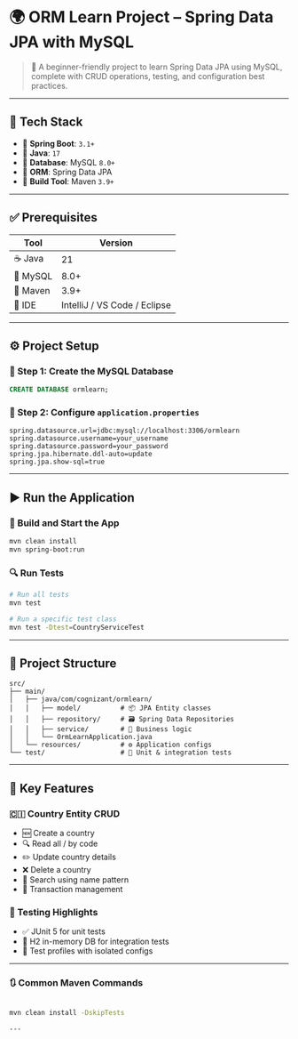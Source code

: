 # 🌍 **ORM Learn Project – Spring Data JPA with MySQL**

> 🚀 A beginner-friendly project to learn Spring Data JPA using MySQL, complete with CRUD operations, testing, and configuration best practices.

---

## 📌 **Tech Stack**

* 🔹 **Spring Boot**: `3.1+`
* 🔹 **Java**: `17`
* 🔹 **Database**: MySQL `8.0+`
* 🔹 **ORM**: Spring Data JPA
* 🔹 **Build Tool**: Maven `3.9+`

---

## ✅ **Prerequisites**

| Tool     | Version                      |
| -------- | ---------------------------- |
| ☕ Java   | 21                          |
| 🐬 MySQL | 8.0+                         |
| 🧰 Maven | 3.9+                         |
| 🧠 IDE   | IntelliJ / VS Code / Eclipse |

---

## ⚙️ **Project Setup**

### 🔸 Step 1: Create the MySQL Database

```sql
CREATE DATABASE ormlearn;
```

### 🔸 Step 2: Configure `application.properties`

```properties
spring.datasource.url=jdbc:mysql://localhost:3306/ormlearn
spring.datasource.username=your_username
spring.datasource.password=your_password
spring.jpa.hibernate.ddl-auto=update
spring.jpa.show-sql=true
```

---

## ▶️ **Run the Application**

### 🧪 Build and Start the App

```bash
mvn clean install
mvn spring-boot:run
```

### 🔍 Run Tests

```bash
# Run all tests
mvn test

# Run a specific test class
mvn test -Dtest=CountryServiceTest
```

---

## 🧱 **Project Structure**

```
src/
├── main/
│   ├── java/com/cognizant/ormlearn/
│   │   ├── model/          # 📦 JPA Entity classes
│   │   ├── repository/     # 🗃️ Spring Data Repositories
│   │   ├── service/        # 🧠 Business logic
│   │   └── OrmLearnApplication.java
│   └── resources/          # ⚙️ Application configs
└── test/                   # 🧪 Unit & integration tests
```

---

## 🌟 **Key Features**

### 🇨🇮 Country Entity CRUD

* 🆕 Create a country
* 🔍 Read all / by code
* ✏️ Update country details
* ❌ Delete a country
* 🔎 Search using name pattern
* 🔄 Transaction management

### 🧪 Testing Highlights

* ✅ JUnit 5 for unit tests
* 🧪 H2 in-memory DB for integration tests
* 🔀 Test profiles with isolated configs

---

### 🔃 Common Maven Commands

```bash

mvn clean install -DskipTests

---
